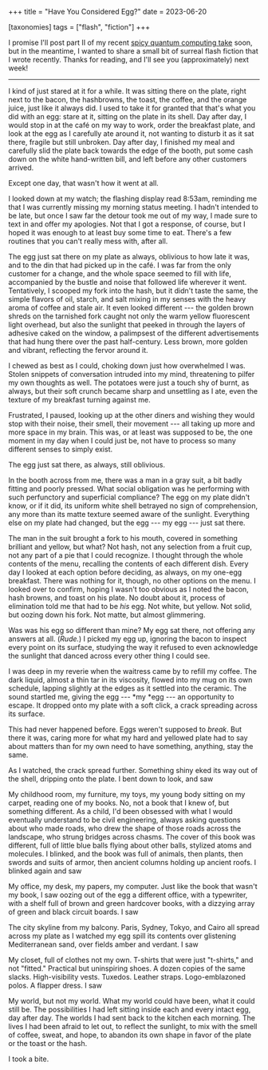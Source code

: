 +++
title = "Have You Considered Egg?"
date = 2023-06-20

[taxonomies]
tags = ["flash", "fiction"]
+++

I promise I'll post part II of my recent [spicy quantum computing take](https://www.xgranade.com/cant-program-quantum-with-python-part-i/) soon, but in the meantime, I wanted to share a small bit of surreal flash fiction that I wrote recently. Thanks for reading, and I'll see you (approximately) next week!

---

I kind of just stared at it for a while. It was sitting there on the plate, right next to the bacon, the hashbrowns, the toast, the coffee, and the orange juice, just like it always did. I used to take it for granted that that's what you did with an egg: stare at it, sitting on the plate in its shell. Day after day, I would stop in at the café on my way to work, order the breakfast plate, and look at the egg as I carefully ate around it, not wanting to disturb it as it sat there, fragile but still unbroken. Day after day, I finished my meal and carefully slid the plate back towards the edge of the booth, put some cash down on the white hand-written bill, and left before any other customers arrived.

Except one day, that wasn't how it went at all.

I looked down at my watch; the flashing display read 8:53am, reminding me that I was currently missing my morning status meeting. I hadn't intended to be late, but once I saw far the detour took me out of my way, I made sure to text in and offer my apologies. Not that I got a response, of course, but I hoped it was enough to at least buy some time to eat. There's a few routines that you can't really mess with, after all.

The egg just sat there on my plate as always, oblivious to how late it was, and to the din that had picked up in the café. I was far from the only customer for a change, and the whole space seemed to fill with life, accompanied by the bustle and noise that followed life wherever it went. Tentatively, I scooped my fork into the hash, but it didn't taste the same, the simple flavors of oil, starch, and salt mixing in my senses with the heavy aroma of coffee and stale air. It even looked different --- the golden brown shreds on the tarnished fork caught not only the warm yellow fluorescent light overhead, but also the sunlight that peeked in through the layers of adhesive caked on the window, a palimpsest of the different advertisements that had hung there over the past half-century. Less brown, more golden and vibrant, reflecting the fervor around it.

I chewed as best as I could, choking down just how overwhelmed I was. Stolen snippets of conversation intruded into my mind, threatening to pilfer my own thoughts as well. The potatoes were just a touch shy of burnt, as always, but their soft crunch became sharp and unsettling as I ate, even the texture of my breakfast turning against me.

Frustrated, I paused, looking up at the other diners and wishing they would stop with their noise, their smell, their movement --- all taking up more and more space in my brain. This was, or at least was supposed to be, the one moment in my day when I could just be, not have to process so many different senses to simply exist.

The egg just sat there, as always, still oblivious.

In the booth across from me, there was a man in a gray suit, a bit badly fitting and poorly pressed. What social obligation was he performing with such perfunctory and superficial compliance? The egg on my plate didn't know, or if it did, its uniform white shell betrayed no sign of comprehension, any more than its matte texture seemed aware of the sunlight. Everything else on my plate had changed, but the egg --- my egg --- just sat there.

The man in the suit brought a fork to his mouth, covered in something brilliant and yellow, but what? Not hash, not any selection from a fruit cup, not any part of a pie that I could recognize. I thought through the whole contents of the menu, recalling the contents of each different dish. Every day I looked at each option before deciding, as always, on my one-egg breakfast. There was nothing for it, though, no other options on the menu. I looked over to confirm, hoping I wasn't too obvious as I noted the bacon, hash browns, and toast on his plate. No doubt about it, process of elimination told me that had to be *his* egg. Not white, but yellow. Not solid, but oozing down his fork. Not matte, but almost glimmering.

Was was his egg so different than mine? My egg sat there, not offering any answers at all. (*Rude.*) I picked my egg up, ignoring the bacon to inspect every point on its surface, studying the way it refused to even acknowledge the sunlight that danced across every other thing I could see.

I was deep in my reverie when the waitress came by to refill my coffee. The dark liquid, almost a thin tar in its viscosity, flowed into my mug on its own schedule, lapping slightly at the edges as it settled into the ceramic. The sound startled me, giving the egg --- *my *egg --- an opportunity to escape. It dropped onto my plate with a soft click, a crack spreading across its surface.

This had never happened before. Eggs weren't supposed to *break*. But there it was, caring more for what my hard and yellowed plate had to say about matters than for my own need to have something, anything, stay the same.

As I watched, the crack spread further. Something shiny eked its way out of the shell, dripping onto the plate. I bent down to look, and saw

My childhood room, my furniture, my toys, my young body sitting on my carpet, reading one of my books. No, not a book that I knew of, but something different. As a child, I'd been obsessed with what I would eventually understand to be civil engineering, always asking questions about who made roads, who drew the shape of those roads across the landscape, who strung bridges across chasms. The cover of this book was different, full of little blue balls flying about other balls, stylized atoms and molecules. I blinked, and the book was full of animals, then plants, then swords and suits of armor, then ancient columns holding up ancient roofs. I blinked again and saw

My office, my desk, my papers, my computer. Just like the book that wasn't my book, I saw oozing out of the egg a different office, with a typewriter, with a shelf full of brown and green hardcover books, with a dizzying array of green and black circuit boards. I saw

The city skyline from my balcony. Paris, Sydney, Tokyo, and Cairo all spread across my plate as I watched my egg spill its contents over glistening Mediterranean sand, over fields amber and verdant. I saw

My closet, full of clothes not my own. T-shirts that were just "t-shirts," and not "fitted." Practical but uninspiring shoes. A dozen copies of the same slacks. High-visibility vests. Tuxedos. Leather straps. Logo-emblazoned polos. A flapper dress. I saw

My world, but not my world. What my world could have been, what it could still be. The possibilities I had left sitting inside each and every intact egg, day after day. The worlds I had sent back to the kitchen each morning. The lives I had been afraid to let out, to reflect the sunlight, to mix with the smell of coffee, sweat, and hope, to abandon its own shape in favor of the plate or the toast or the hash.

I took a bite.
